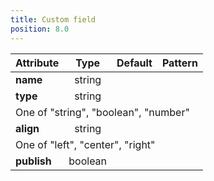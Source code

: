 ```yaml
---
title: Custom field
position: 8.0
---
```

<table>
<thead>
<th>Attribute</th>
<th style="text-align: center">Type</th>
<th style="text-align: center">Default</th>
<th style="text-align: center">Pattern</th>
</thead>
<tbody>
<tr>
<td><strong>name</strong></td>
<td style="text-align: center">string</td>
<td style="text-align: center"></td>
<td></td>
</tr>
<tr>
<td><strong>type</strong></td>
<td style="text-align: center">string</td>
<td style="text-align: center"></td>
<td></td>
</tr>
<tr>
<td colspan="5">One of "string", "boolean", "number"</td>
</tr>
<tr>
<td><strong>align</strong></td>
<td style="text-align: center">string</td>
<td style="text-align: center"></td>
<td></td>
</tr>
<tr>
<td colspan="5">One of "left", "center", "right"</td>
</tr>
<tr>
<td><strong>publish</strong></td>
<td style="text-align: center">boolean</td>
<td style="text-align: center"></td>
<td></td>
</tr>
</tbody>
</table>